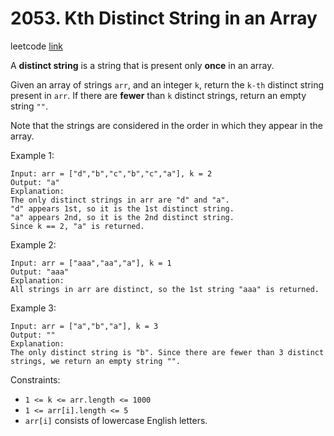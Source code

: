 # 2053. Kth Distinct String in an Array

leetcode [link][problem]

A **distinct string** is a string that is present only **once** in an array.

Given an array of strings `arr`, and an integer `k`, return the `k-th` distinct string present in `arr`. If there are **fewer** than `k` distinct strings, return an empty string `""`.

Note that the strings are considered in the order in which they appear in the array.

Example 1:

```
Input: arr = ["d","b","c","b","c","a"], k = 2
Output: "a"
Explanation:
The only distinct strings in arr are "d" and "a".
"d" appears 1st, so it is the 1st distinct string.
"a" appears 2nd, so it is the 2nd distinct string.
Since k == 2, "a" is returned.
```

Example 2:

```
Input: arr = ["aaa","aa","a"], k = 1
Output: "aaa"
Explanation:
All strings in arr are distinct, so the 1st string "aaa" is returned.
```

Example 3:

```
Input: arr = ["a","b","a"], k = 3
Output: ""
Explanation:
The only distinct string is "b". Since there are fewer than 3 distinct strings, we return an empty string "".
```

Constraints:

* `1 <= k <= arr.length <= 1000`
* `1 <= arr[i].length <= 5`
* `arr[i]` consists of lowercase English letters.

[problem]: https://leetcode.com/problems/kth-distinct-string-in-an-array/
